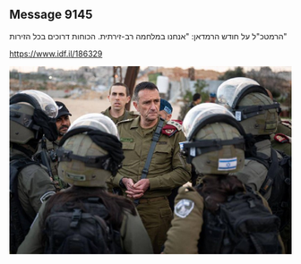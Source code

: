 ## Message 9145

הרמטכ"ל על חודש הרמדאן:
"אנחנו במלחמה רב-זירתית. הכוחות דרוכים בכל הזירות"

https://www.idf.il/186329

![Photo](9145/9145_photo.jpg)
